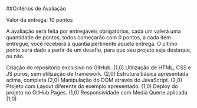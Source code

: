 ##Critérios de Avaliação

Valor da entrega: 10 pontos

A avaliação será feita por entregáveis obrigatórios, cada um valerá uma quantidade de pontos, todos começarão com 0 pontos, a cada item entregue, você receberá a quantia pertinente aquela entrega. O último ponto será dado a partir de um desafio, para que seu projeto seja destaque, ou não.

Criação do repositório exclusivo no GitHub. (1,0)
Utilização de HTML, CSS e JS puros, sem utilização de framework. (2,0)
Estrutura básica apresentada acima, completa (2,0)
Manipulação do DOM através do JavaScript. (2,0)
Projeto com Layout diferente do exemplo apresentado. (1,0)
Deploy do projeto no GitHub Pages. (1,0)
Responsividade com Media Querie aplicada (1,0)